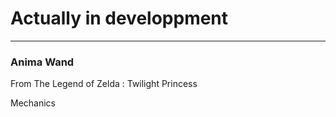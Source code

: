 # Actually in developpment

---

### **Anima Wand**

From The Legend of Zelda : Twilight Princess

Mechanics